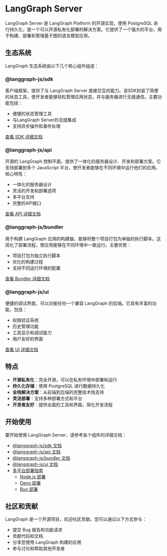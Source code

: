 # LangGraph Server

LangGraph Server 是 LangGraph Platform 的开源实现，使用 PostgreSQL 进行持久化，是一个可以开源私有化部署的解决方案。它提供了一个强大的平台，用于构建、部署和管理基于图的语言模型应用。

## 生态系统

LangGraph 生态系统由以下几个核心组件组成：

### @langgraph-js/sdk

客户端框架，提供了与 LangGraph Server 直接交互的能力。该SDK封装了简便的状态工具，使开发者能够轻松管理应用状态，并与服务器进行无缝通信。主要功能包括：

- 便捷的状态管理工具
- 与LangGraph Server的无缝集成
- 支持异步操作和事件处理

[查看 SDK 详细文档](../sdk/index.md)

### @langgraph-js/api

开源的 LangGraph 控制平面，提供了一体化的服务器设计、开发和部署方案。它支持部署到多个 JavaScript 平台，使开发者能够在不同环境中运行他们的应用。核心特性：

- 一体化的服务器设计
- 灵活的开发和部署选项
- 多平台支持
- 完整的API接口

[查看 API 详细文档](./api.md)

### @langgraph-js/bundler

用于构建 LangGraph 应用的构建器，能够将整个项目打包为单独的执行脚本。这简化了部署流程，使应用能够在不同环境中一致运行。主要优势：

- 项目打包为独立执行脚本
- 优化的构建过程
- 支持不同运行环境的配置

[查看 Bundler 详细文档](bundler.md)

### @langgraph-js/ui

便捷的调试界面，可以对接任何一个兼容 LangGraph 的后端。它具有丰富的功能，包括：

- 权限验证系统
- 历史管理功能
- 工具显示和调试能力
- 用户友好的界面

[查看 UI 详细文档](ui.md)

## 特点

- **开源私有化**：完全开源，可以在私有环境中部署和运行
- **持久化存储**：使用 PostgreSQL 进行数据持久化
- **全栈解决方案**：从前端到后端的完整技术栈支持
- **灵活部署**：支持多种部署方式和平台
- **开发者友好**：提供全面的工具和界面，简化开发流程

## 开始使用

要开始使用 LangGraph Server，请参考各个组件的详细文档：

- [@langgraph-js/sdk 文档](../sdk/index.md)
- [@langgraph-js/api 文档](api.md)
- [@langgraph-js/bundler 文档](bundler.md)
- [@langgraph-js/ui 文档](ui.md)
- [多平台部署指南](deployment/index.md)
  - [Node.js 部署](deployment/node.md)
  - [Deno 部署](deployment/deno.md)
  - [Bun 部署](deployment/bun.md)

## 社区和贡献

LangGraph 是一个开源项目，欢迎社区贡献。您可以通过以下方式参与：

- 提交 Bug 报告和功能请求
- 贡献代码和文档
- 分享您使用 LangGraph 构建的应用
- 参与讨论和帮助其他开发者
